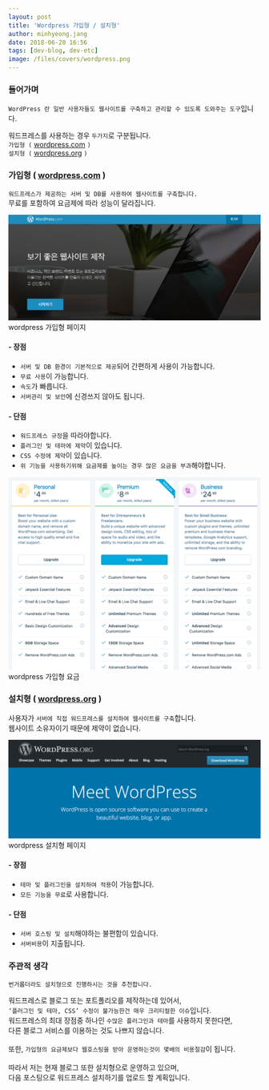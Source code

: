 ```yaml
---
layout: post
title: 'Wordpress 가입형 / 설치형'
author: minhyeong.jang
date: 2018-06-20 16:56
tags: [dev-blog, dev-etc]
image: /files/covers/wordpress.png
---
```

### 들어가며
`WordPress 란 일반 사용자들도 웹사이트를 구축하고 관리할 수 있도록 도와주는 도구`입니다.

워드프레스를 사용하는 경우 `두가지`로 구분됩니다.<br/>
`가입형 (` [wordpress.com](wordpress.com) `)`<br/>
`설치형 (` [wordpress.org](wordpress.org) `)`

### 가입형 ( [wordpress.com](wordpress.com) )
`워드프레스가 제공하는 서버 및 DB를 사용하여 웹사이트를 구축합니다.`<br/>
무료를 포함하여 요금제에 따라 성능이 달라집니다.

![wordpress.com](/files/wordpress-info-1.png "워드프레스 가입형 홈페이지")
<img-info>wordpress 가입형 페이지</img-info>

#### - 장점

 - `서버 및 DB 환경이 기본적으로 제공`되어 간편하게 사용이 가능합니다.
 - `무료 사용`이 가능합니다.
 - `속도`가 빠릅니다.
 - `서버관리 및 보안`에 신경쓰지 않아도 됩니다.

#### - 단점
 - `워드프레스 규정`을 따라야합니다.
 - `플러그인 및 테마에 제약`이 있습니다.
 - `CSS 수정에 제약`이 있습니다.
 - `위 기능을 사용하기위해 요금제를 높이는 경우 많은 요금을 부과`해야합니다.

![wordpress.com](/files/wordpress-info-2.png "워드프레스 가입형 가격표")
<img-info>wordpress 가입형 요금</img-info>

### 설치형 ( [wordpress.org](wordpress.org) )
사용자가 `서버에 직접 워드프레스를 설치하여 웹사이트를 구축`합니다.<br/>
웹사이트 소유자이기 때문에 제약이 없습니다.

![wordpress.com](/files/wordpress-info-3.png "워드프레스 설치형 홈페이지")
<img-info>wordpress 설치형 페이지</img-info>

#### - 장점
 - `테마 및 플러그인을 설치하여 적용`이 가능합니다.
 - `모든 기능을 무료`로 사용합니다.

#### - 단점
 - `서버 호스팅 및 설치`해야하는 불편함이 있습니다.
 - `서버비용`이 지출됩니다.

### 주관적 생각
`번거롭더라도 설치형으로 진행하시는 것을 추천합니다.`

워드프레스로 블로그 또는 포트폴리오를 제작하는데 있어서,<br/>
`‘플러그인 및 테마, CSS’ 수정이 불가능한건 매우 크리티컬한 이슈`입니다.<br/>
워드프레스의 최대 장점중 하나인 `수많은 플러그인과 테마`를 사용하지 못한다면,<br/>
다른 블로그 서비스를 이용하는 것도 나쁘지 않습니다.<br/>
<br/>
또한, `가입형의 요금제보다 웹호스팅을 받아 운영하는것이 몇배의 비용절감`이 됩니다.<br/>
<br/>
따라서 저는 현재 블로그 또한 설치형으로 운영하고 있으며,<br/>
다음 포스팅으로 워드프레스 설치하기를 업로드 할 계획입니다.